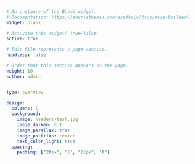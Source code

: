 ```yaml
---
# An instance of the Blank widget.
# Documentation: https://sourcethemes.com/academic/docs/page-builder/
widget: blank

# Activate this widget? true/false
active: true

# This file represents a page section.
headless: false

# Order that this section appears on the page.
weight: 10
author: admin


type: overview

design:
  columns: 1
  background:
    image: headers/test.jpg
    image_darken: 0.1
    image_parallax: true
    image_position: center
    text_color_light: true
  spacing:
    padding: ["20px", "0", "20px", "0"]
---
```

